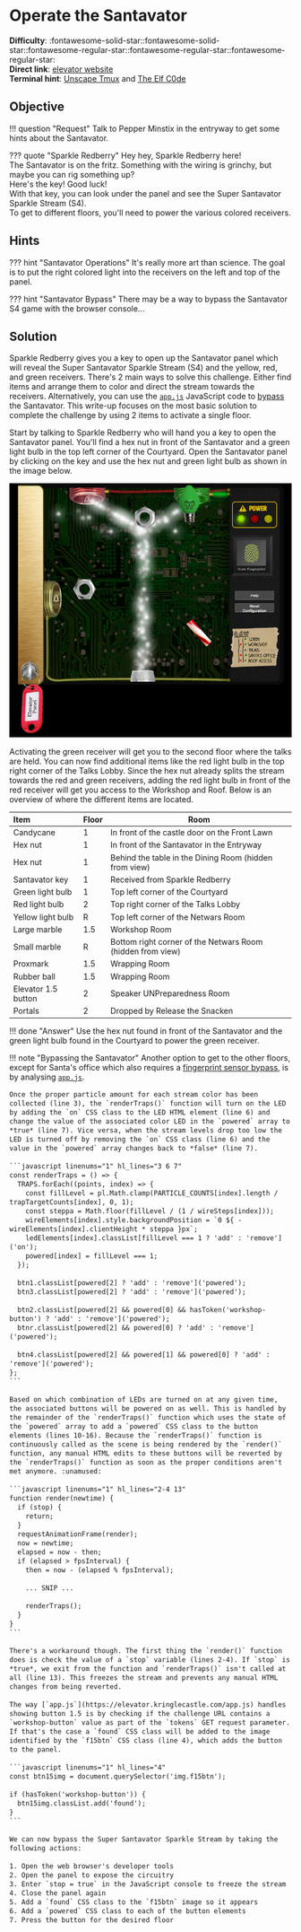 # Operate the Santavator

**Difficulty**: :fontawesome-solid-star::fontawesome-solid-star::fontawesome-regular-star::fontawesome-regular-star::fontawesome-regular-star:<br/>
**Direct link**: [elevator website](https://elevator.kringlecastle.com/?challenge=elevator&id=62341aef-5fd2-4ea6-bdbd-58753ecf2393)<br/>
**Terminal hint**: [Unscape Tmux](../hints/h4a.md) and [The Elf C0de](../hints/h4b.md)


## Objective

!!! question "Request"
    Talk to Pepper Minstix in the entryway to get some hints about the Santavator.

??? quote "Sparkle Redberry"
    Hey hey, Sparkle Redberry here!<br/>
    The Santavator is on the fritz. Something with the wiring is grinchy, but maybe you can rig something up?<br/>
    Here's the key! Good luck!<br/>
    With that key, you can look under the panel and see the Super Santavator Sparkle Stream (S4).<br/>
    To get to different floors, you'll need to power the various colored receivers.


## Hints

??? hint "Santavator Operations"
    It's really more art than science. The goal is to put the right colored light into the receivers on the left and top of the panel.

??? hint "Santavator Bypass"
    There may be a way to bypass the Santavator S4 game with the browser console...


## Solution

Sparkle Redberry gives you a key to open up the Santavator panel which will reveal the Super Santavator Sparkle Stream (S4) and the yellow, red, and green receivers. There's 2 main ways to solve this challenge. Either find items and arrange them to color and direct the stream towards the receivers. Alternatively, you can use the [`app.js`](https://elevator.kringlecastle.com/app.js) JavaScript code to [bypass](./o4.md#bypassing-the-santavator) the Santavator. This write-up focuses on the most basic solution to complete the challenge by using 2 items to activate a single floor.

Start by talking to Sparkle Redberry who will hand you a key to open the Santavator panel. You'll find a hex nut in front of the Santavator and a green light bulb in the top left corner of the Courtyard. Open the Santavator panel by clicking on the key and use the hex nut and green light bulb as shown in the image below.

![Green receiver activated](../img/objectives/o4/green_activated.png)

Activating the green receiver will get you to the second floor where the talks are held. You can now find additional items like the red light bulb in the top right corner of the Talks Lobby. Since the hex nut already splits the stream towards the red and green receivers, adding the red light bulb in front of the red receiver will get you access to the Workshop and Roof. Below is an overview of where the different items are located.

| Item                | Floor | Room                                                       |
| :-------------------| :---- | ---------------------------------------------------------- |
| Candycane           | 1     | In front of the castle door on the Front Lawn              |
| Hex nut             | 1     | In front of the Santavator in the Entryway                 |
| Hex nut             | 1     | Behind the table in the Dining Room (hidden from view)     |
| Santavator key      | 1     | Received from Sparkle Redberry                             |
| Green light bulb    | 1     | Top left corner of the Courtyard                           |
| Red light bulb      | 2     | Top right corner of the Talks Lobby                        |
| Yellow light bulb   | R     | Top left corner of the Netwars Room                        |
| Large marble        | 1.5   | Workshop Room                                              |
| Small marble        | R     | Bottom right corner of the Netwars Room (hidden from view) |
| Proxmark            | 1.5   | Wrapping Room                                              |
| Rubber ball         | 1.5   | Wrapping Room                                              |
| Elevator 1.5 button | 2     | Speaker UNPreparedness Room                                |
| Portals             | 2     | Dropped by Release the Snacken                             |

!!! done "Answer"
    Use the hex nut found in front of the Santavator and the green light bulb found in the Courtyard to power the green receiver.

!!! note "Bypassing the Santavator<span id="bypassing-the-santavator"></span>"
    Another option to get to the other floors, except for Santa's office which also requires a [fingerprint sensor bypass](../objectives/o10.md), is by analysing [`app.js`](https://elevator.kringlecastle.com/app.js).
    
    Once the proper particle amount for each stream color has been collected (line 3), the `renderTraps()` function will turn on the LED by adding the `on` CSS class to the LED HTML element (line 6) and change the value of the associated color LED in the `powered` array to *true* (line 7). Vice versa, when the stream levels drop too low the LED is turned off by removing the `on` CSS class (line 6) and the value in the `powered` array changes back to *false* (line 7).

    ```javascript linenums="1" hl_lines="3 6 7"
    const renderTraps = () => {
      TRAPS.forEach((points, index) => {
        const fillLevel = pl.Math.clamp(PARTICLE_COUNTS[index].length / trapTargetCounts[index], 0, 1);
        const steppa = Math.floor(fillLevel / (1 / wireSteps[index]));
        wireElements[index].style.backgroundPosition = `0 ${ -wireElements[index].clientHeight * steppa }px`;
        ledElements[index].classList[fillLevel === 1 ? 'add' : 'remove']('on');
        powered[index] = fillLevel === 1;
      });
  
      btn1.classList[powered[2] ? 'add' : 'remove']('powered');
      btn3.classList[powered[2] ? 'add' : 'remove']('powered');

      btn2.classList[powered[2] && powered[0] && hasToken('workshop-button') ? 'add' : 'remove']('powered');
      btnr.classList[powered[2] && powered[0] ? 'add' : 'remove']('powered');

      btn4.classList[powered[2] && powered[1] && powered[0] ? 'add' : 'remove']('powered');
    };
    ```

    Based on which combination of LEDs are turned on at any given time, the associated buttons will be powered on as well. This is handled by the remainder of the `renderTraps()` function which uses the state of the `powered` array to add a `powered` CSS class to the button elements (lines 10-16). Because the `renderTraps()` function is continuously called as the scene is being rendered by the `render()` function, any manual HTML edits to these buttons will be reverted by the `renderTraps()` function as soon as the proper conditions aren't met anymore. :unamused:

    ```javascript linenums="1" hl_lines="2-4 13"
    function render(newtime) {
      if (stop) {
        return;
      }
      requestAnimationFrame(render);
      now = newtime;
      elapsed = now - then;
      if (elapsed > fpsInterval) {
        then = now - (elapsed % fpsInterval);

        ... SNIP ...
        
        renderTraps();
      }
    }     
    ```

    There's a workaround though. The first thing the `render()` function does is check the value of a `stop` variable (lines 2-4). If `stop` is *true*, we exit from the function and `renderTraps()` isn't called at all (line 13). This freezes the stream and prevents any manual HTML changes from being reverted. 

    The way [`app.js`](https://elevator.kringlecastle.com/app.js) handles showing button 1.5 is by checking if the challenge URL contains a `workshop-button` value as part of the `tokens` GET request parameter. If that's the case a `found` CSS class will be added to the image identified by the `f15btn` CSS class (line 4), which adds the button to the panel.

    ```javascript linenums="1" hl_lines="4"
    const btn15img = document.querySelector('img.f15btn');

    if (hasToken('workshop-button')) {
      btn15img.classList.add('found');
    }
    ```

    We can now bypass the Super Santavator Sparkle Stream by taking the following actions:

    1. Open the web browser's developer tools
    2. Open the panel to expose the circuitry
    3. Enter `stop = true` in the JavaScript console to freeze the stream
    4. Close the panel again 
    5. Add a `found` CSS class to the `f15btn` image so it appears
    6. Add a `powered` CSS class to each of the button elements 
    7. Press the button for the desired floor
